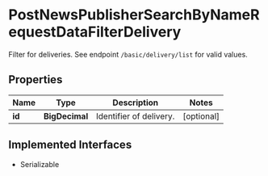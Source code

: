 

# PostNewsPublisherSearchByNameRequestDataFilterDelivery

Filter for deliveries. See endpoint `/basic/delivery/list` for valid values.

## Properties

Name | Type | Description | Notes
------------ | ------------- | ------------- | -------------
**id** | **BigDecimal** | Identifier of delivery. |  [optional]


## Implemented Interfaces

* Serializable



